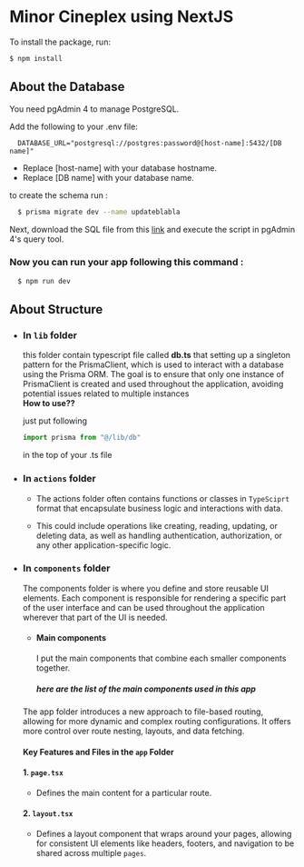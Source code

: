 # Minor Cineplex using NextJS

To install the package, run:

```bash
$ npm install
```

## About the Database
You need pgAdmin 4 to manage PostgreSQL.

Add the following to your .env file:

```properties
  DATABASE_URL="postgresql://postgres:password@[host-name]:5432/[DB name]"
```

- Replace [host-name] with your database hostname.
- Replace [DB name] with your database name.

to create the schema run :

```bash
  $ prisma migrate dev --name updateblabla
```

Next, download the SQL file from this [link](https://www.example.com/my%20great%20page) and execute the script in pgAdmin 4's query tool.

### Now you can run your app following this command :

```bash
  $ npm run dev
```

## About Structure

- ### In `lib` folder
  this folder contain typescript file called **db.ts** that setting up a singleton pattern for the PrismaClient, which is used to interact with a database using the Prisma ORM. The goal is to ensure that only one instance of PrismaClient is created and used throughout the application, avoiding potential issues related to multiple instances
  <br>
  **How to use??**

  just put following

  ```typescript
  import prisma from "@/lib/db"
  ```

  in the top of your .ts file

- ### In `actions` folder
   - The actions folder often contains functions or classes in `TypeSciprt` format that encapsulate business logic and interactions with data.

   - This could include operations like creating, reading, updating, or deleting data, as well as handling authentication, authorization, or any other application-specific logic.

- ### In `components` folder
  The components folder is where you define and store reusable UI elements. Each component is responsible for rendering a specific part of the user interface and can be used throughout the application wherever that part of the UI is needed.
  - #### Main components
    I put the main components that combine each smaller components together.
    ##### here are the list of the main components used in this app
    
  The app folder introduces a new approach to file-based routing, allowing for more dynamic and complex routing configurations. It offers more control over route nesting, layouts, and data fetching.

  #### Key Features and Files in the `app` Folder
  #### 1. `page.tsx`
  - Defines the main content for a particular route.
  #### 2. `layout.tsx`
  - Defines a layout component that wraps around your pages, allowing for consistent UI elements like headers, footers, and navigation to be shared across multiple `pages`.




